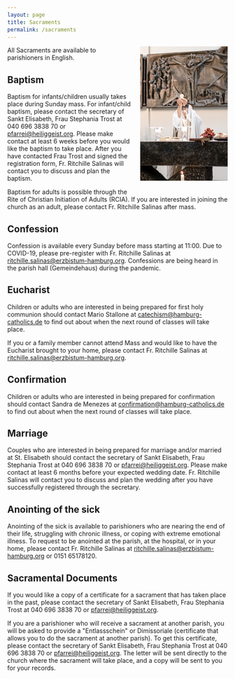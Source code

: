 ```yaml
---
layout: page
title: Sacraments
permalink: /sacraments
---
```


<img src="assets/images/sacraments.jpg" alt="Holy Communion" style="width: 200px; float: right; margin: 0 0 20px 20px;">

All Sacraments are available to parishioners in English.

## Baptism
Baptism for infants/children usually takes place during Sunday mass.
For infant/child baptism, please contact the secretary of Sankt Elisabeth, Frau Stephania Trost at 040 696 3838 70 or [pfarrei@heiliggeist.org](mailto:pfarrei@heiliggeist.org).
Please make contact at least 6 weeks before you would like the baptism to take place.
After you have contacted Frau Trost and signed the registration form, Fr. Ritchille Salinas will contact you to discuss and plan the baptism.

Baptism for adults is possible through the Rite of Christian Initiation of Adults (RCIA).
If you are interested in joining the church as an adult, please contact Fr. Ritchille Salinas after mass.

## Confession
Confession is available every Sunday before mass starting at 11:00.
Due to COVID-19, please pre-register with Fr. Ritchille Salinas at [ritchille.salinas@erzbistum-hamburg.org](mailto:ritchille.salinas@erzbistum-hamburg.org).
Confessions are being heard in the parish hall (Gemeindehaus) during the pandemic.

## Eucharist
Children or adults who are interested in being prepared for first holy communion should contact Mario Stallone at [catechism@hamburg-catholics.de](mailto:catechism@hamburg-catholics.de) to find out about when the next round of classes will take place.

If you or a family member cannot attend Mass and would like to have the Eucharist brought to your home, please contact Fr. Ritchille Salinas at [ritchille.salinas@erzbistum-hamburg.org](mailto:ritchille.salinas@erzbistum-hamburg.org).

## Confirmation
Children or adults who are interested in being prepared for confirmation should contact Sandra de Menezes at [confirmation@hamburg-catholics.de](mailto:confirmation@hamburg-catholics.de) to find out about when the next round of classes will take place.

## Marriage
Couples who are interested in being prepared for marriage and/or married at St. Elisabeth should contact the secretary of Sankt Elisabeth, Frau Stephania Trost at 040 696 3838 70 or [pfarrei@heiliggeist.org](mailto:pfarrei@heiliggeist.org).
Please make contact at least 6 months before your expected wedding date.
Fr. Ritchille Salinas will contact you to discuss and plan the wedding after you have successfully registered through the secretary.

## Anointing of the sick
Anointing of the sick is available to parishioners who are nearing the end of their life, struggling with chronic illness, or coping with extreme emotional illness.
To request to be anointed at the parish, at the hospital, or in your home, please contact Fr. Ritchille Salinas at [ritchille.salinas@erzbistum-hamburg.org](mailto:ritchille.salinas@erzbistum-hamburg.org) or 0151 65178120.

## Sacramental Documents
If you would like a copy of a certificate for a sacrament that has taken place in the past, please contact the secretary of Sankt Elisabeth, Frau Stephania Trost at 040 696 3838 70 or [pfarrei@heiliggeist.org](mailto:pfarrei@heiliggeist.org).

If you are a parishioner who will receive a sacrament at another parish, you will be asked to provide a "Entlassschein" or Dimissoriale (certificate that allows you to do the sacrament at another parish).
To get this certificate, please contact the secretary of Sankt Elisabeth, Frau Stephania Trost at 040 696 3838 70 or [pfarrei@heiliggeist.org](mailto:pfarrei@heiliggeist.org).
The letter will be sent directly to the church where the sacrament will take place, and a copy will be sent to you for your records.
